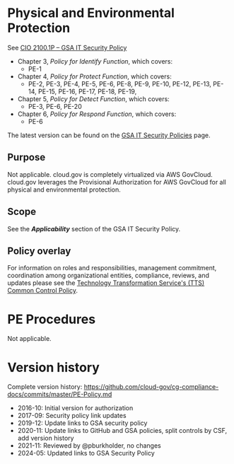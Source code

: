# Physical and Environmental Protection

See [CIO 2100.1P – GSA IT Security Policy](https://www.gsa.gov/directives/files?file=2024-02%2FCC048589%20Final%20Directive%20CIO%202100.1P%20GSA%20Information%20Technology%20Security%20Policy.pdf) 


* Chapter 3, _Policy for Identify Function_, which covers:
  * PE-1
* Chapter 4, _Policy for Protect Function_, which covers:
  * PE-2, PE-3, PE-4, PE-5, PE-6, PE-8, PE-9, PE-10, PE-12, PE-13, PE-14, PE-15, PE-16, PE-17, PE-18, PE-19,
* Chapter 5, _Policy for Detect Function_, which covers:
  * PE-3, PE-6, PE-20
* Chapter 6, _Policy for Respond Function_, which covers:
  * PE-6

The latest version can be found on the [GSA IT Security Policies](https://www.gsa.gov/policy-regulations/policy/information-technology-policy/gsa-it-security-policies) page.

## Purpose

Not applicable. cloud.gov is completely virtualized via AWS GovCloud. cloud.gov leverages the Provisional Authorization for AWS GovCloud for all physical and environmental protection.

## Scope

See the **_Applicability_** section of the GSA IT Security Policy.

## Policy overlay

For information on roles and responsibilities, management commitment, coordination among organizational entities, compliance, reviews, and updates please see the [Technology Transformation Service's (TTS) Common Control Policy](https://github.com/cloud-gov/cg-compliance-docs/blob/master/TTS-Common-Control-Policy.md).

<!-- x
changequote(`{{', `}}') 
include({{bq_tts.md}})
x -->

# PE Procedures

Not applicable.


# Version history

Complete version history: https://github.com/cloud-gov/cg-compliance-docs/commits/master/PE-Policy.md

* 2016-10: Initial version for authorization
* 2017-09: Security policy link updates
* 2019-12: Update links to GSA security policy
* 2020-11: Update links to GitHub and GSA policies, split controls by CSF, add version history
* 2021-11: Reviewed by @pburkholder, no changes
* 2024-05: Updated links to GSA Security Policy
